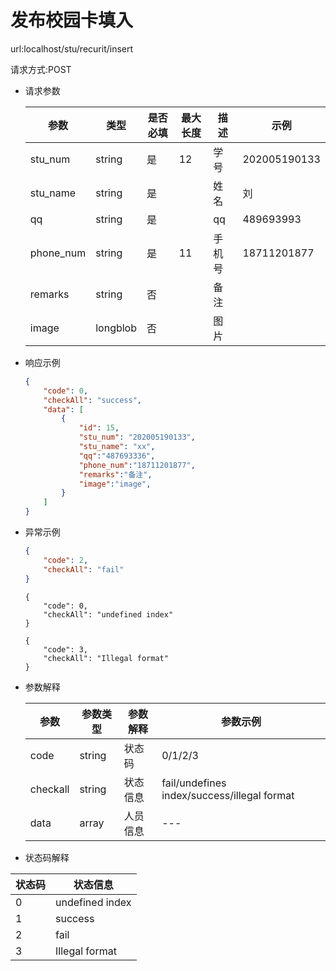 # 发布校园卡填入

url:localhost/stu/recurit/insert

请求方式:POST

- 请求参数

  | 参数      | 类型     | 是否必填 | 最大长度 | 描述   | 示例         |
  | --------- | -------- | -------- | -------- | ------ | ------------ |
  | stu_num   | string   | 是       | 12       | 学号   | 202005190133 |
  | stu_name  | string   | 是       |          | 姓名   | 刘           |
  | qq        | string   | 是       |          | qq     | 489693993    |
  | phone_num | string   | 是       | 11       | 手机号 | 18711201877  |
  | remarks   | string   | 否       |          | 备注   |              |
  | image     | longblob | 否       |          | 图片   |              |

  

- 响应示例

  ```json
  {
      "code": 0,
      "checkAll": "success",
      "data": [
          {
              "id": 15,
              "stu_num": "202005190133",
              "stu_name": "xx",
              "qq":"487693336",
              "phone_num":"18711201877",
              "remarks":"备注",
              "image":"image",
          }
      ]
  }
  ```

- 异常示例

  ```json
  {
      "code": 2,
      "checkAll": "fail"
  }
  ```

  ```
  {
      "code": 0,
      "checkAll": "undefined index"
  }
  ```

  ```
  {
      "code": 3,
      "checkAll": "Illegal format"
  }
  ```

- 参数解释

  | 参数     | 参数类型 | 参数解释 | 参数示例                                    |
  | -------- | -------- | -------- | ------------------------------------------- |
  | code     | string   | 状态码   | 0/1/2/3                                     |
  | checkall | string   | 状态信息 | fail/undefines index/success/illegal format |
  | data     | array    | 人员信息 | ---                                         |

- 状态码解释

| 状态码 | 状态信息        |
| ------ | --------------- |
| 0      | undefined index |
| 1      | success         |
| 2      | fail            |
| 3      | Illegal format  |

